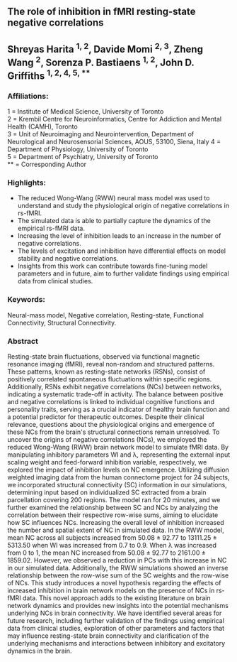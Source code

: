 ## The role of inhibition in fMRI resting-state negative correlations 

## Shreyas Harita <sup>1, 2</sup>, Davide Momi <sup>2, 3</sup>, Zheng Wang <sup>2</sup>, Sorenza P. Bastiaens <sup>1, 2</sup>, John D. Griffiths <sup>1, 2, 4, 5, **</sup>

### Affiliations:  

1 = Institute of Medical Science, University of Toronto  
2 = Krembil Centre for Neuroinformatics, Centre for Addiction and Mental Health (CAMH), Toronto  
3 = Unit of Neuroimaging and Neurointervention, Department of Neurological and Neurosensorial Sciences, AOUS, 53100, Siena, Italy
4 = Department of Physiology, University of Toronto  
5 = Department of Psychiatry, University of Toronto  
** = Corresponding Author  

### Highlights:  

- The reduced Wong-Wang (RWW) neural mass model was used to understand and study the physiological origin of negative correlations in rs-fMRI.
- The simulated data is able to partially capture the dynamics of the empirical rs-fMRI data. 
- Increasing the level of inhibition leads to an increase in the number of negative correlations. 
- The levels of excitation and inhibition have differential effects on model stability and negative correlations.
- Insights from this work can contribute towards fine-tuning model parameters and in future, aim to further validate findings using empirical data from clinical studies.
  

### Keywords:  

Neural-mass model, Negative correlation, Resting-state, Functional Connectivity, Structural Connectivity.

### Abstract  

Resting-state brain fluctuations, observed via functional magnetic resonance imaging (fMRI), reveal non-random and structured patterns. These patterns, known as resting-state networks (RSNs), consist of positively correlated spontaneous fluctuations within specific regions. Additionally, RSNs exhibit negative correlations (NCs) between networks, indicating a systematic trade-off in activity. The balance between positive and negative correlations is linked to individual cognitive functions and personality traits, serving as a crucial indicator of healthy brain function and a potential predictor for therapeutic outcomes. Despite their clinical relevance, questions about the physiological origins and emergence of these NCs from the brain's structural connections remain unresolved. To uncover the origins of negative correlations (NCs), we employed the reduced Wong-Wang (RWW) brain network model to simulate fMRI data. By manipulating inhibitory parameters WI and λ, representing the external input scaling weight and feed-forward inhibition variable, respectively, we explored the impact of inhibition levels on NC emergence. Utilizing diffusion weighted imaging data from the human connectome project for 24 subjects, we incorporated structural connectivity (SC) information in our simulations, determining input based on individualized SC extracted from a brain parcellation covering 200 regions. The model ran for 20 minutes, and we further examined the relationship between SC and NCs by analyzing the correlation between their respective row-wise sums, aiming to elucidate how SC influences NCs. Increasing the overall level of inhibition increased the number and spatial extent of NC in simulated data. In the RWW model, mean NC across all subjects increased from 50.08 ± 92.77 to 13111.25 ± 5313.50 when WI was increased from 0.7 to 0.9. When λ was increased from 0 to 1, the mean NC increased from 50.08 ± 92.77 to 2161.00 ± 1859.02. However, we observed a reduction in PCs with this increase in NC in our simulated data. Additionally, the RWW simulations showed an inverse relationship between the row-wise sum of the SC weights and the row-wise of NCs. This study introduces a novel hypothesis regarding the effects of increased inhibition in brain network models on the presence of NCs in rs-fMRI data. This novel approach adds to the existing literature on brain network dynamics and provides new insights into the potential mechanisms underlying NCs in brain connectivity. We have identified several areas for future research, including further validation of the findings using empirical data from clinical studies, exploration of other parameters and factors that may influence resting-state brain connectivity and clarification of the underlying mechanisms and interactions between inhibitory and excitatory dynamics in the brain.
